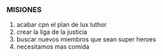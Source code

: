 
### MISIONES

1. acabar cpn el plan de lux luthor
2. crear la liga de la justicia 
3. buscar nuevos miembros que sean super heroes 
4. necesitamos mas comida